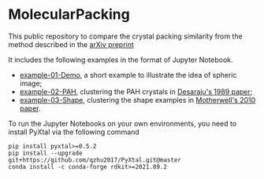 # MolecularPacking
This public repository to compare the crystal packing similarity from the method described in the [arXiv preprint](https://arxiv.org/abs/2207.12548)

It includes the following examples in the format of Jupyter Notebook.

- [example-01-Demo](https://nbviewer.org/github/qzhu2017/MolecularPacking/blob/main/example-01/01-demo.ipynb), a short example to illustrate the idea of spheric image;
- [example-02-PAH](https://nbviewer.org/github/qzhu2017/MolecularPacking/blob/main/example-02/02-PAH.ipynb), clustering the PAH crystals in [Desaraju's 1989 paper](https://doi.org/10.1107/S0108768189003794);
- [example-03-Shape](https://nbviewer.org/github/qzhu2017/MolecularPacking/blob/main/example-03/03-shapes.ipynb), clustering the shape examples in [Motherwell's 2010 paper](https://doi.org/10.1039/C0CE00044B).


To run the Jupyter Notebooks on your own environments, you need to install PyXtal via the following command

```
pip install pyxtal>=0.5.2
pip install --upgrade git+https://github.com/qzhu2017/PyXtal.git@master
conda install -c conda-forge rdkit>=2021.09.2
```
